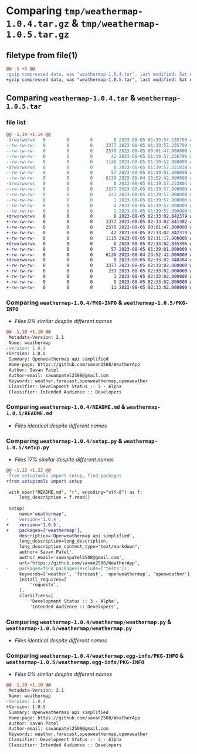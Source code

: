 # Comparing `tmp/weathermap-1.0.4.tar.gz` & `tmp/weathermap-1.0.5.tar.gz`

## filetype from file(1)

```diff
@@ -1 +1 @@
-gzip compressed data, was "weathermap-1.0.4.tar", last modified: Sat Aug  5 01:39:57 2023, max compression
+gzip compressed data, was "weathermap-1.0.5.tar", last modified: Sat Aug  5 02:33:02 2023, max compression
```

## Comparing `weathermap-1.0.4.tar` & `weathermap-1.0.5.tar`

### file list

```diff
@@ -1,14 +1,14 @@
-drwxrwxrwx   0        0        0        0 2023-08-05 01:39:57.235799 weathermap-1.0.4/
--rw-rw-rw-   0        0        0     3377 2023-08-05 01:39:57.235799 weathermap-1.0.4/PKG-INFO
--rw-rw-rw-   0        0        0     2570 2023-08-05 00:01:47.000000 weathermap-1.0.4/README.md
--rw-rw-rw-   0        0        0       42 2023-08-05 01:39:57.236796 weathermap-1.0.4/setup.cfg
--rw-rw-rw-   0        0        0     1148 2023-08-05 01:39:52.000000 weathermap-1.0.4/setup.py
-drwxrwxrwx   0        0        0        0 2023-08-05 01:39:57.221838 weathermap-1.0.4/weathermap/
--rw-rw-rw-   0        0        0       57 2023-08-05 01:39:01.000000 weathermap-1.0.4/weathermap/_init_.py
--rw-rw-rw-   0        0        0     6130 2023-08-04 23:52:42.000000 weathermap-1.0.4/weathermap/weathermap.py
-drwxrwxrwx   0        0        0        0 2023-08-05 01:39:57.233804 weathermap-1.0.4/weathermap.egg-info/
--rw-rw-rw-   0        0        0     3377 2023-08-05 01:39:57.000000 weathermap-1.0.4/weathermap.egg-info/PKG-INFO
--rw-rw-rw-   0        0        0      233 2023-08-05 01:39:57.000000 weathermap-1.0.4/weathermap.egg-info/SOURCES.txt
--rw-rw-rw-   0        0        0        1 2023-08-05 01:39:57.000000 weathermap-1.0.4/weathermap.egg-info/dependency_links.txt
--rw-rw-rw-   0        0        0        9 2023-08-05 01:39:57.000000 weathermap-1.0.4/weathermap.egg-info/requires.txt
--rw-rw-rw-   0        0        0        1 2023-08-05 01:39:57.000000 weathermap-1.0.4/weathermap.egg-info/top_level.txt
+drwxrwxrwx   0        0        0        0 2023-08-05 02:33:02.842379 weathermap-1.0.5/
+-rw-rw-rw-   0        0        0     3377 2023-08-05 02:33:02.841382 weathermap-1.0.5/PKG-INFO
+-rw-rw-rw-   0        0        0     2570 2023-08-05 00:01:47.000000 weathermap-1.0.5/README.md
+-rw-rw-rw-   0        0        0       42 2023-08-05 02:33:02.842379 weathermap-1.0.5/setup.cfg
+-rw-rw-rw-   0        0        0     1115 2023-08-05 02:31:17.000000 weathermap-1.0.5/setup.py
+drwxrwxrwx   0        0        0        0 2023-08-05 02:33:02.835396 weathermap-1.0.5/weathermap/
+-rw-rw-rw-   0        0        0       57 2023-08-05 01:39:01.000000 weathermap-1.0.5/weathermap/_init_.py
+-rw-rw-rw-   0        0        0     6130 2023-08-04 23:52:42.000000 weathermap-1.0.5/weathermap/weathermap.py
+drwxrwxrwx   0        0        0        0 2023-08-05 02:33:02.840384 weathermap-1.0.5/weathermap.egg-info/
+-rw-rw-rw-   0        0        0     3377 2023-08-05 02:33:02.000000 weathermap-1.0.5/weathermap.egg-info/PKG-INFO
+-rw-rw-rw-   0        0        0      233 2023-08-05 02:33:02.000000 weathermap-1.0.5/weathermap.egg-info/SOURCES.txt
+-rw-rw-rw-   0        0        0        1 2023-08-05 02:33:02.000000 weathermap-1.0.5/weathermap.egg-info/dependency_links.txt
+-rw-rw-rw-   0        0        0        9 2023-08-05 02:33:02.000000 weathermap-1.0.5/weathermap.egg-info/requires.txt
+-rw-rw-rw-   0        0        0       11 2023-08-05 02:33:02.000000 weathermap-1.0.5/weathermap.egg-info/top_level.txt
```

### Comparing `weathermap-1.0.4/PKG-INFO` & `weathermap-1.0.5/PKG-INFO`

 * *Files 0% similar despite different names*

```diff
@@ -1,10 +1,10 @@
 Metadata-Version: 2.1
 Name: weathermap
-Version: 1.0.4
+Version: 1.0.5
 Summary: Openweathermap api simplified
 Home-page: https://github.com/savan2508/WeatherApp
 Author: Savan Patel
 Author-email: sawanpatel2508@gmail.com
 Keywords: weather,forecast,openweathermap,openweather
 Classifier: Development Status :: 3 - Alpha
 Classifier: Intended Audience :: Developers
```

### Comparing `weathermap-1.0.4/README.md` & `weathermap-1.0.5/README.md`

 * *Files identical despite different names*

### Comparing `weathermap-1.0.4/setup.py` & `weathermap-1.0.5/setup.py`

 * *Files 17% similar despite different names*

```diff
@@ -1,22 +1,22 @@
-from setuptools import setup, find_packages
+from setuptools import setup
 
 with open("README.md", "r", encoding="utf-8") as f:
     long_description = f.read()
 
 setup(
     name='weathermap',
-    version='1.0.4',
+    version='1.0.5',
+    packages=['weathermap'],
     description='Openweathermap api simplified',
     long_description=long_description,
     long_description_content_type="text/markdown",
     author='Savan Patel',
     author_email='sawanpatel2508@gmail.com',
     url='https://github.com/savan2508/WeatherApp',
-    packages=find_packages(exclude=['tests']),
     keywords=['weather', 'forecast', 'openweathermap', 'openweather'],
     install_requires=[
         'requests',
     ],
     classifiers=[
         'Development Status :: 3 - Alpha',
         'Intended Audience :: Developers',
```

### Comparing `weathermap-1.0.4/weathermap/weathermap.py` & `weathermap-1.0.5/weathermap/weathermap.py`

 * *Files identical despite different names*

### Comparing `weathermap-1.0.4/weathermap.egg-info/PKG-INFO` & `weathermap-1.0.5/weathermap.egg-info/PKG-INFO`

 * *Files 0% similar despite different names*

```diff
@@ -1,10 +1,10 @@
 Metadata-Version: 2.1
 Name: weathermap
-Version: 1.0.4
+Version: 1.0.5
 Summary: Openweathermap api simplified
 Home-page: https://github.com/savan2508/WeatherApp
 Author: Savan Patel
 Author-email: sawanpatel2508@gmail.com
 Keywords: weather,forecast,openweathermap,openweather
 Classifier: Development Status :: 3 - Alpha
 Classifier: Intended Audience :: Developers
```

